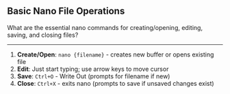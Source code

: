 ## Basic Nano File Operations

What are the essential nano commands for creating/opening, editing, saving, and closing files?

---

1. **Create/Open**: `nano {filename}` - creates new buffer or opens existing file
2. **Edit**: Just start typing; use arrow keys to move cursor
3. **Save**: `Ctrl+O` - Write Out (prompts for filename if new)
4. **Close**: `Ctrl+X` - exits nano (prompts to save if unsaved changes exist)


